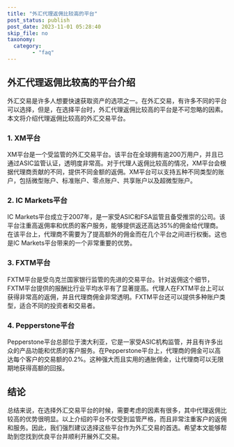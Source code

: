 ```yaml
---
title: "外汇代理返佣比较高的平台"
post_status: publish
post_date: 2023-11-01 05:28:40
skip_file: no
taxonomy:
  category:
        - "faq"
---
```


## 外汇代理返佣比较高的平台介绍

外汇交易是许多人想要快速获取资产的选项之一。在外汇交易，有许多不同的平台可以选择，但是，在选择平台时，外汇代理返佣比较高的平台是不可忽略的因素。本文将介绍代理返佣比较高的外汇交易平台。

### 1. XM平台

XM平台是一个受监管的外汇交易平台。该平台在全球拥有逾200万用户，并且已通过ASIC监管认证，透明度非常高。对于代理人返佣比较高的情况，XM平台会根据代理商贡献的不同，提供不同金额的返佣。XM平台可以支持五种不同类型的账户，包括微型账户、标准账户、零点账户、共享账户以及超微型账户。

### 2. IC Markets平台

IC Markets平台成立于2007年，是一家受ASIC和FSA监管且备受推崇的公司。该平台注重高返佣率和优质的客户服务，能够提供返还高达35%的佣金给代理商。在该平台上，代理商不需要为了提高额外的佣金而在几个平台之间进行权衡。这也是IC Markets平台带来的一个非常重要的优势。

### 3. FXTM平台

FXTM平台是受乌克兰国家银行监管的先进的交易平台。针对返佣这个细节，FXTM平台提供的报酬比行业平均水平有了显著提高。代理人在FXTM平台上可以获得非常高的返佣，并且代理商佣金非常透明。FXTM平台还可以提供多种账户类型，适合不同的投资者和交易者。

### 4. Pepperstone平台

Pepperstone平台总部位于澳大利亚，它是一家受ASIC机构监管，并且有许多出众的产品功能和优质的客户服务。在Pepperstone平台上，代理商的佣金可以高达每个客户的交易额的0.2%。这种强大而且实用的通胀佣金，让代理商可以无限期地获得高额的回报。

## 结论

总结来说，在选择外汇交易平台的时候，需要考虑的因素有很多，其中代理返佣比较高的优势很明显。以上介绍的平台不仅受到监管严格，而且非常注重客户的返佣和服务。因此，我们强烈建议选择这些平台作为外汇交易的首选。希望本文能够帮助到您找到优良平台并顺利开展外汇交易。

